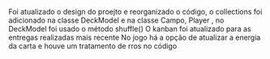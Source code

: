 Foi atualizado o design do proejto e reorganizado o código, o collections  foi adicionado na classe DeckModel e na classe Campo, Player , no DeckModel  foi usado o método shuffle()
O kanban foi atualizado para as entregas realizadas mais recente
No jogo há a opção de atualizar a energia da carta e houve um tratamento de rros no código

